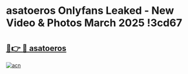 # asatoeros Onlyfans Leaked - New Video & Photos March 2025 !3cd67

# <h2><a href="https://n7h2f9.iuczelnia.edu.pl?title=asatoeros&ref=3cd67">🔗👉 🔴 asatoeros</a></h2>

[![acn](https://github.com/user-attachments/assets/0f9c940e-d8b0-45ae-aac7-cd30a18b3e1c)](https://n7h2f9.iuczelnia.edu.pl?title=asatoeros&ref=3cd67)

